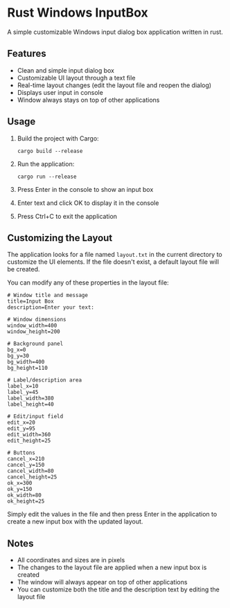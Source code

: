 # Rust Windows InputBox

A simple customizable Windows input dialog box application written in rust.

## Features

- Clean and simple input dialog box
- Customizable UI layout through a text file
- Real-time layout changes (edit the layout file and reopen the dialog)
- Displays user input in console
- Window always stays on top of other applications

## Usage

1. Build the project with Cargo:

   ```
   cargo build --release
   ```

2. Run the application:

   ```
   cargo run --release
   ```

3. Press Enter in the console to show an input box
4. Enter text and click OK to display it in the console
5. Press Ctrl+C to exit the application

## Customizing the Layout

The application looks for a file named `layout.txt` in the current directory to customize the UI elements. If the file doesn't exist, a default layout file will be created.

You can modify any of these properties in the layout file:

```
# Window title and message
title=Input Box
description=Enter your text:

# Window dimensions
window_width=400
window_height=200

# Background panel
bg_x=0
bg_y=30
bg_width=400
bg_height=110

# Label/description area
label_x=10
label_y=45
label_width=380
label_height=40

# Edit/input field
edit_x=20
edit_y=95
edit_width=360
edit_height=25

# Buttons
cancel_x=210
cancel_y=150
cancel_width=80
cancel_height=25
ok_x=300
ok_y=150
ok_width=80
ok_height=25
```

Simply edit the values in the file and then press Enter in the application to create a new input box with the updated layout.

## Notes

- All coordinates and sizes are in pixels
- The changes to the layout file are applied when a new input box is created
- The window will always appear on top of other applications
- You can customize both the title and the description text by editing the layout file
